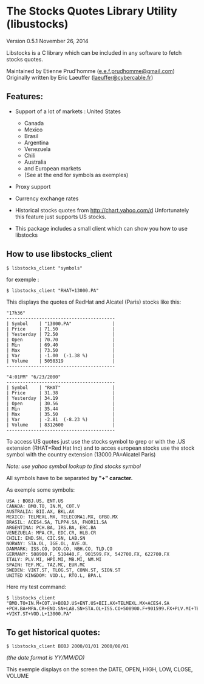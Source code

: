 # The Stocks Quotes Library Utility (libustocks)
Version 0.5.1 November 26, 2014

Libstocks is a C library which can be included in any software to fetch stocks
quotes.

Maintained by Etienne Prud'homme (e.e.f.prudhomme@gmail.com)  
Originally written by Eric Laeuffer (laeuffer@cybercable.fr)  

## Features:

  * Support of a lot of markets : 
United States

    * Canada
    * Mexico
    * Brasil
    * Argentina
    * Venezuela
    * Chili
    * Australia
    * and European markets
    * (See at the end for symbols as exemples)
  * Proxy support
  * Currency exchange rates
  * Historical stocks quotes from http://chart.yahoo.com/d Unfortunately this feature just supports US stocks.
  * This package includes a small client which can show you how to use libstocks

## How to use libstocks_client

`$ libstocks_client "symbols"`

for exemple :

`$ libstocks_client "RHAT+13000.PA"`

This displays the quotes of RedHat and Alcatel (Paris) stocks like this:

    
    "17h36" 
    ----------------------------------------
    | Symbol    | "13000.PA"               |
    | Price     | 71.50                    |
    | Yesterday | 72.50                    |
    | Open      | 70.70                    |
    | Min       | 69.40                    |
    | Max       | 73.50                    |
    | Var       | -1.00  (-1.38 %)         |
    | Volume    | 5050319                  |
    ----------------------------------------
    
    "4:01PM" "6/23/2000"
    ----------------------------------------
    | Symbol    | "RHAT"                   |
    | Price     | 31.38                    |
    | Yesterday | 34.19                    |
    | Open      | 30.56                    |
    | Min       | 35.44                    |
    | Max       | 35.50                    |
    | Var       | -2.81  (-8.23 %)         |
    | Volume    | 8312600                  |
    ----------------------------------------

To access US quotes just use the stocks symbol to grep or with the .US
extension (RHAT=Red Hat Inc) and to acces european stocks use the stock symbol
with the country extension (13000.PA=Alcatel Paris)

_Note: use yahoo symbol lookup to find stocks symbol_

All symbols have to be separated **by "+" caracter.**

As exemple some symbols:

    
    USA : BOBJ.US, ENT.US
    CANADA: BMO.TO, IN.M, COT.V
    AUSTRALIA: BII.AX, BKL.AX
    MEXICO: TELMEXL.MX, TELECOMA1.MX, GFBO.MX
    BRASIL: ACES4.SA, TLPP4.SA, FNOR11.SA
    ARGENTINA: PCH.BA, IRS.BA, ERC.BA
    VENEZUELA: MPA.CR, EDC.CR, HLB.CR
    CHILI: END.SN, CIC.SN, LAB.SN
    NORWAY: STA.OL, IGE.OL, AVE.OL
    DANMARK: ISS.CO, DCO.CO, NBH.CO, TLD.CO
    GERMANY: 508900.F, 510440.F, 901599.FX, 542700.FX, 622700.FX
    ITALY: PLV.MI, HPI.MI, MB.MI, NM.MI
    SPAIN: TEF.MC, TAZ.MC, EUR.MC
    SWEDEN: VIKT.ST, TLOG.ST, CONN.ST, SION.ST
    UNITED KINGDOM: VOD.L, RTO.L, BPA.L

Here my test command:

    
    $ libstocks_client "BMO.TO+IN.M+COT.V+BOBJ.US+ENT.US+BII.AX+TELMEXL.MX+ACES4.SA
    +PCH.BA+MPA.CR+END.SN+LAB.SN+STA.OL+ISS.CO+508900.F+901599.FX+PLV.MI+TEF.MC
    +VIKT.ST+VOD.L+13000.PA"

## To get historical quotes:

    
    $ libstocks_client BOBJ 2000/01/01 2000/08/01

_(the date format is YY/MM/DD)_

This exemple displays on the screen the DATE, OPEN, HIGH, LOW, CLOSE, VOLUME

